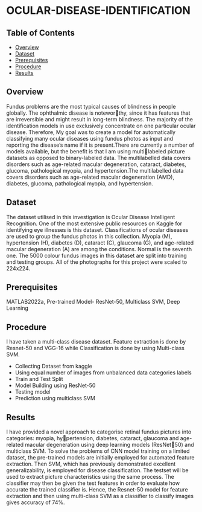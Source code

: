 # OCULAR-DISEASE-IDENTIFICATION

## Table of Contents
- [Overview](#overview)
- [Dataset](#dataset)
- [Prerequisites](#prerequisites)
- [Procedure](#procedure)
- [Results](#results)
## Overview
Fundus problems are the most typical causes of
blindness in people globally. The ophthalmic disease is noteworthy, since it has features that are irreversible and might result in
long-term blindness. The majority of the identification models in use exclusively
concentrate on one particular ocular disease. Therefore, My
goal was to create a model for automatically classifying many
ocular diseases using fundus photos as input and reporting the
disease’s name if it is present.There are currently a number of models available, but the benefit is that I am using multilabeled picture datasets as opposed to binary-labeled data. The
multilabelled data covers disorders such as age-related macular
degeneration, cataract, diabetes, glucoma, pathological myopia,
and hypertension.The multilabelled data covers disorders such
as age-related macular degeneration (AMD), diabetes, glucoma,
pathological myopia, and hypertension.
## Dataset
The dataset utilised in this investigation is Ocular Disease
Intelligent Recognition. One of the most extensive public
resources on Kaggle for identifying eye illnesses is this
dataset. Classifications of ocular diseases are used to
group the fundus photos in this collection. Myopia (M),
hypertension (H), diabetes (D), cataract (C), glaucoma (G),
and age-related macular degeneration (A) are among the
conditions. Normal is the seventh one. The 5000 colour
fundus images in this dataset are split into training and testing
groups. All of the photographs for this project were scaled to
224x224.
## Prerequisites
MATLAB2022a, Pre-trained Model- ResNet-50, Multiclass SVM, Deep Learning
## Procedure 
I have taken a multi-class disease dataset. Feature extraction is done by Resnet-50
and VGG-16 while Classification is done by using Multi-class SVM.
- Collecting Dataset from kaggle
- Using equal number of images from unbalanced data
  categories labels
- Train and Test Split
- Model Building using ResNet-50
- Testing model
- Prediction using multiclass SVM

## Results
I have provided a novel approach to categorise
retinal fundus pictures into categories: myopia, hypertension, diabetes, cataract, glaucoma and age-related macular
degeneration using deep learning models (ResNet50) and multiclass SVM. To solve the problems
of CNN model training on a limited dataset, the pre-trained
models are initially employed for automated feature extraction.
Then SVM, which has previously demonstrated excellent
generalizability, is employed for disease classification. The
testset will be used to extract picture characteristics using
the same process. The classifier may then be given the test
features in order to evaluate how accurate the trained classifier
is. Hence, the Resnet-50 model for feature extraction and then
using multi-class SVM as a classifier to classify images gives
accuracy of 74%.
